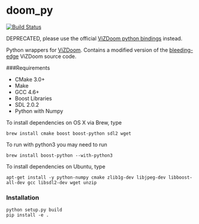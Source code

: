 # doom_py

[![Build Status](https://travis-ci.org/openai/doom-py.svg?branch=master)](https://travis-ci.org/openai/doom-py)

DEPRECATED, please use the official [ViZDoom python bindings](http://vizdoom.cs.put.edu.pl/) instead.

Python wrappers for [ViZDoom](http://vizdoom.cs.put.edu.pl/).
Contains a modified version of the [bleeding-edge](https://github.com/Marqt/ViZDoom/tree/54a1091830aa08b3afc8e811dbb4f8947bb20bce)
ViZDoom source code.

###Requirements

* CMake 3.0+
* Make
* GCC 4.6+
* Boost Libraries
* SDL 2.0.2
* Python with Numpy

To install dependencies on OS X via Brew, type

```brew install cmake boost boost-python sdl2 wget```

To run with python3 you may need to run

```brew install boost-python --with-python3```

To install dependencies on Ubuntu, type

```apt-get install -y python-numpy cmake zlib1g-dev libjpeg-dev libboost-all-dev gcc libsdl2-dev wget unzip```


### Installation

```
python setup.py build
pip install -e .
```
